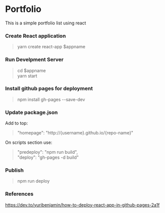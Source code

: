 # Portfolio
This is a simple portfolio list using react

### Create React application
> yarn create react-app $appname

### Run Develpment Server
> cd $appname \
> yarn start

### Install github pages for deployment
> npm install gh-pages --save-dev

### Update package.json
Add to top:
> "homepage": "http://{username}.github.io/{repo-name}"

On scripts section use:

> "predeploy": "npm run build", \
> "deploy": "gh-pages -d build"

### Publish
> npm run deploy

### References
https://dev.to/yuribenjamin/how-to-deploy-react-app-in-github-pages-2a1f